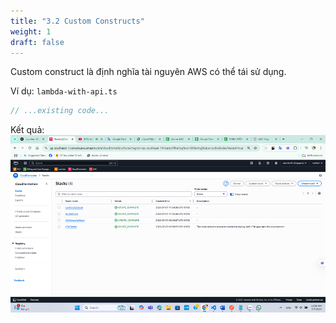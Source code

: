 ```yaml
---
title: "3.2 Custom Constructs"
weight: 1
draft: false
---
```


Custom construct là định nghĩa tài nguyên AWS có thể tái sử dụng.

Ví dụ: `lambda-with-api.ts`

```typescript
// ...existing code...
```
Kết quả:
![lambda](image.png)